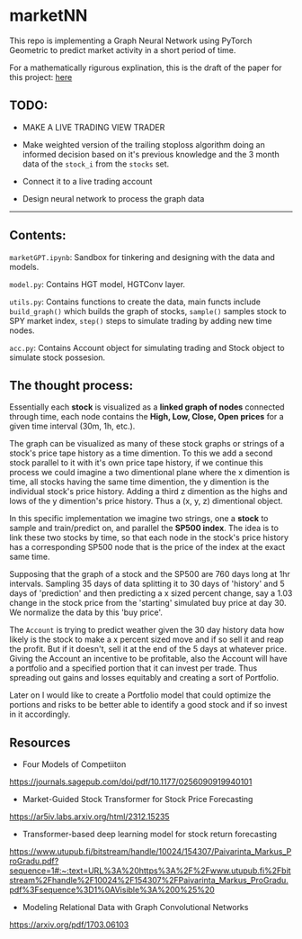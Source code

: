 # marketNN
This repo is implementing a Graph Neural Network using PyTorch Geometric to predict market activity in a short period of time. 

For a mathematically rigurous explination, this is the draft of the paper for this project: [here](paper.pdf)

## TODO:
- MAKE A LIVE TRADING VIEW TRADER

- Make weighted version of the trailing stoploss algorithm doing an informed decision based on it's previous knowledge and the 3 month data of the `stock_i` from the `stocks` set.

- Connect it to a live trading account

- Design neural network to process the graph data 

---

## Contents:
`marketGPT.ipynb`: Sandbox for tinkering and designing with the data and models.

`model.py`: Contains HGT model, HGTConv layer.

`utils.py`: Contains functions to create the data, main functs include `build_graph()` which builds the graph of stocks, `sample()` samples stock to SPY market index, `step()` steps to simulate trading by adding new time nodes. 

`acc.py`: Contains Account object for simulating trading and Stock object to simulate stock possesion.

The thought process:
---

Essentially each **stock** is visualized as a **linked graph of nodes** connected through time, each node contains the **High, Low, Close, Open prices** for a given time interval (30m, 1h, etc.). 

The graph can be visualized as many of these stock graphs or strings of a stock's price tape history as a time dimention. To this we add a second stock parallel to it with it's own price tape history, if we continue this process we could imagine a two dimentional plane where the x dimention is time, all stocks having the same time dimention, the y dimention is the individual stock's price history. Adding a third z dimention as the highs and lows of the y dimention's price history. Thus a (x, y, z) dimentional object.

In this specific implementation we imagine two strings, one a **stock** to sample and train/predict on, and parallel the **SP500 index**. The idea is to link these two stocks by time, so that each node in the stock's price history has a corresponding SP500 node that is the price of the index at the exact same time. 

Supposing that the graph of a stock and the SP500 are 760 days long at 1hr intervals. Sampling 35 days of data splitting it to 30 days of 'history' and 5 days of 'prediction'  and then predicting a x sized percent change, say a 1.03 change in the stock price from the 'starting' simulated buy price at day 30. We normalize the data by this 'buy price'. 

The `Account` is trying to predict weather given the 30 day history data how likely is the stock to make a x percent sized move and if so sell it and reap the profit. But if it doesn't, sell it at the end of the 5 days at whatever price. Giving the Account an incentive to be profitable, also the Account will have a portfolio and a specified portion that it can invest per trade. Thus spreading out gains and losses equitably and creating a sort of Portfolio. 

Later on I would like to create a Portfolio model that could optimize the portions and risks to be better able to identify a good stock and if so invest in it accordingly. 


## Resources

- Four Models of Competiiton

https://journals.sagepub.com/doi/pdf/10.1177/0256090919940101 


-  Market-Guided Stock Transformer for Stock Price Forecasting

https://ar5iv.labs.arxiv.org/html/2312.15235

- Transformer-based deep learning model for stock return forecasting

https://www.utupub.fi/bitstream/handle/10024/154307/Paivarinta_Markus_ProGradu.pdf?sequence=1#:~:text=URL%3A%20https%3A%2F%2Fwww.utupub.fi%2Fbitstream%2Fhandle%2F10024%2F154307%2FPaivarinta_Markus_ProGradu.pdf%3Fsequence%3D1%0AVisible%3A%200%25%20

- Modeling Relational Data with Graph Convolutional Networks

https://arxiv.org/pdf/1703.06103
